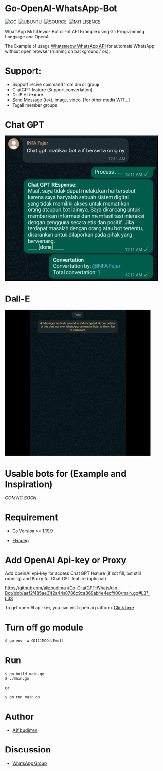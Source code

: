 # Go-OpenAI-WhatsApp-Bot

[![GO](https://img.shields.io/badge/golang-v1.19.9^-blue)](https://go.dev/)&nbsp;&nbsp;[![UBUNTU](https://img.shields.io/badge/ubuntu-v18.0-orange)](https://releases.ubuntu.com/impish/)&nbsp;&nbsp;[![SOURCE](https://img.shields.io/badge/license-MIT-green)](https://github.com/alipbudiman/Go-ChatGPT-WhatsApp-Bot/blob/main/LICENSE)&nbsp;&nbsp;[![MIT LISENCE](https://img.shields.io/badge/sponsors-WhatsApp-brightgreen)](https://wa.me/6282113791904)

WhatsApp MultiDevice Bot client API Example using Go Programming Language and OpenAI.

The Example of usage [Whatsmeow WhatsApp API](https://github.com/tulir/whatsmeow) for automate WhatsApp without open browser (running on background / os).

# Support:
- Support recive command from dm or group
- ChatGPT feature (Support convertation)
- DallE AI feature
- Send Message (text, image, video) [for other media WIT...]
- Tagall member groups

# Chat GPT

![convertation ChatGPT](/assets/img/ss.jpg)

# Dall-E

![DallE draw](/assets/img/dalle.gif)

# Usable bots for (Example and Inspiration)

*COMING SOON*

# Requirement

- [Go](https://go.dev/) Version >= 1.19.9

- [FFmpeg](https://ffmpeg.org/)

# Add OpenAI Api-key or Proxy

Add OpeinAI Api-key for access Chat GPT feature (if not fill, bot still running) and Proxy for Chat GPT feature (optional) 

https://github.com/alipbudiman/Go-ChatGPT-WhatsApp-Bot/blob/aaf2f485ae31f2a44a8786c9ca869ab4e4ecf900/main.go#L37-L38


To get open AI api-key, you can visit open ai platform. [Click here](https://platform.openai.com/account/api-keys)

# Turn off go module

```
$ go env -w GO111MODULE=off
```

# Run

```
$ go build main.go
$ ./main.go
```

or

```
$ go run main.go
```

# Author

- [Alif budiman](https://github.com/alipbudiman)


# Discussion

- [WhatsApp Group](https://chat.whatsapp.com/Gbe7Y7NHpZXEaLoQRc6WpD)
